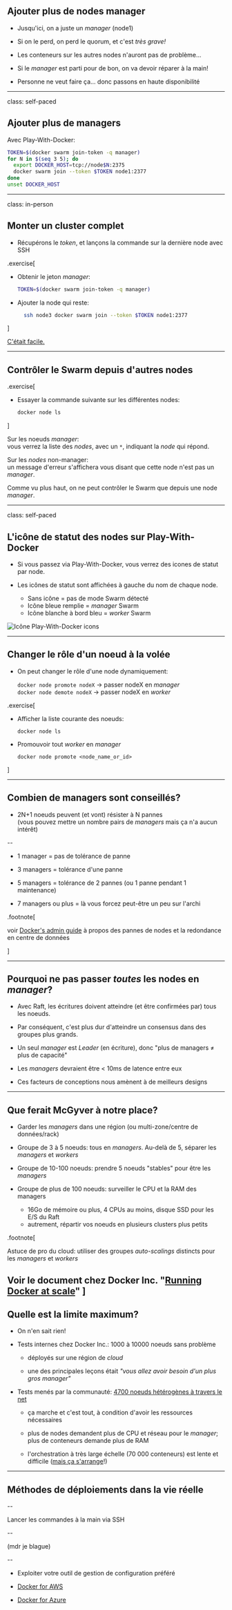 ## Ajouter plus de nodes manager

- Jusqu'ici, on a juste un *manager* (node1)

- Si on le perd, on perd le quorum, et c'est *très grave!*

- Les conteneurs sur les autres nodes n'auront pas de problème...

- Si le *manager* est parti pour de bon, on va devoir réparer à la main!

- Personne ne veut faire ça... donc passons en haute disponibilité

---

class: self-paced

## Ajouter plus de managers

Avec Play-With-Docker:

```bash
TOKEN=$(docker swarm join-token -q manager)
for N in $(seq 3 5); do
  export DOCKER_HOST=tcp://node$N:2375
  docker swarm join --token $TOKEN node1:2377
done
unset DOCKER_HOST
```

---

class: in-person

## Monter un cluster complet

- Récupérons le *token*, et lançons la commande sur la dernière node avec SSH

.exercise[

- Obtenir le jeton *manager*:
  ```bash
  TOKEN=$(docker swarm join-token -q manager)
  ```

- Ajouter la node qui reste:
  ```bash
    ssh node3 docker swarm join --token $TOKEN node1:2377
  ```

]

[C'était facile.](https://www.youtube.com/watch?v=3YmMNpbFjp0)

---

## Contrôler le Swarm depuis d'autres nodes

.exercise[

- Essayer la commande suivante sur les différentes nodes:
  ```bash
  docker node ls
  ```

]

Sur les noeuds *manager*:
<br/>vous verrez la liste des _nodes_, avec un `*`,
indiquant la _node_ qui répond.

Sur les _nodes_ non-manager:
<br/>un message d'erreur s'affichera vous disant que
cette node n'est pas un *manager*.

Comme vu plus haut, on ne peut contrôler le Swarm que depuis une node *manager*.

---

class: self-paced

## L'icône de statut des nodes sur Play-With-Docker

- Si vous passez via Play-With-Docker, vous verrez des icones de statut par node.

- Les icônes de statut sont affichées à gauche du nom de chaque node.

  - Sans icône = pas de mode Swarm détecté
  - Icône bleue remplie = *manager* Swarm
  - Icône blanche à bord bleu = *worker* Swarm

![Icône Play-With-Docker icons](images/pwd-icons.png)

---

## Changer le rôle d'un noeud à la volée

- On peut changer le rôle d'une node dynamiquement:

  `docker node promote nodeX` → passer nodeX en *manager*
  <br/>
  `docker node demote nodeX` → passer nodeX en *worker*

.exercise[

- Afficher la liste courante des noeuds:
  ```
  docker node ls
  ```

- Promouvoir tout *worker* en *manager*
  ```
  docker node promote <node_name_or_id>
  ```

]

---

## Combien de managers sont conseillés?

- 2N+1 noeuds peuvent (et vont) résister à N pannes
  <br/>(vous pouvez mettre un nombre pairs de *managers* mais ça n'a aucun intérêt)

--

- 1 manager = pas de tolérance de panne

- 3 managers = tolérance d'une panne

- 5 managers = tolérance de 2 pannes (ou 1 panne pendant 1 maintenance)

- 7 managers ou plus = là vous forcez peut-être un peu sur l'archi

.footnote[

 voir [Docker's admin guide](https://docs.docker.com/engine/swarm/admin_guide/#add-manager-nodes-for-fault-tolerance)
 à propos des pannes de nodes et la redondance en centre de données

]

---

## Pourquoi ne pas passer *toutes* les nodes en *manager*?

- Avec Raft, les écritures doivent atteindre (et être confirmées par) tous les noeuds.

- Par conséquent, c'est plus dur d'atteindre un consensus dans des groupes plus grands.

- Un seul *manager* est *Leader* (en écriture), donc "plus de managers ≠ plus de capacité"

- Les *managers* devraient être &#60; 10ms  de latence entre eux

- Ces facteurs de conceptions nous amènent à de meilleurs designs

---

## Que ferait McGyver à notre place?

- Garder les *managers* dans une région (ou multi-zone/centre de données/rack)

- Groupe de 3 à 5 noeuds: tous en *managers*. Au-delà de 5, séparer les *managers* et *workers*

- Groupe de 10-100 noeuds: prendre 5 noeuds "stables" pour être les *managers*

- Groupe de plus de 100 noeuds: surveiller le CPU et la RAM des managers

  - 16Go de mémoire ou plus, 4 CPUs au moins, disque SSD pour les E/S du Raft
  - autrement, répartir vos noeuds en plusieurs clusters plus petits

.footnote[

  Astuce de pro du cloud: utiliser des groupes *auto-scalings* distincts pour les *managers* et *workers*

  Voir le document chez Docker Inc. "[Running Docker at scale](http://success.docker.com/article/running-docker-ee-at-scale)"
]
---

## Quelle est la limite maximum?

- On n'en sait rien!

- Tests internes chez Docker Inc.: 1000 à 10000 noeuds sans problème

  - déployés sur une région de _cloud_

  - une des principales leçons était *"vous allez avoir besoin d'un plus gros manager"*

- Tests menés par la communauté: [4700 noeuds hétérogènes à travers le net](https://sematext.com/blog/2016/11/14/docker-swarm-lessons-from-swarm3k/)

  - ça marche et c'est tout, à condition d'avoir les ressources nécessaires

  - plus de nodes demandent plus de CPU et réseau pour le *manager*; plus de conteneurs demande plus de RAM

  - l'orchestration à très large échelle (70 000 conteneurs) est lente et difficile ([mais ça s'arrange](https://github.com/moby/moby/pull/37372)!)

---

## Méthodes de déploiements dans la vie réelle

--

Lancer les commandes à la main via SSH

--

  (mdr je blague)

--

- Exploiter votre outil de gestion de configuration préféré

- [Docker for AWS](https://docs.docker.com/docker-for-aws/#quickstart)

- [Docker for Azure](https://docs.docker.com/docker-for-azure/)
